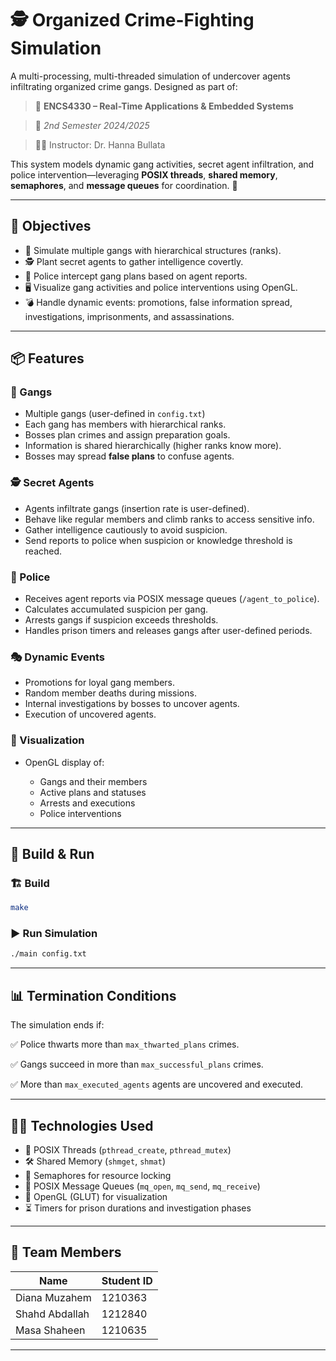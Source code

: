 

# 🕵️ Organized Crime-Fighting Simulation

A multi-processing, multi-threaded simulation of undercover agents infiltrating organized crime gangs. Designed as part of:

> 📘 **ENCS4330 – Real-Time Applications & Embedded Systems**

> 📅 *2nd Semester 2024/2025*

> 👨‍🏫 Instructor: Dr. Hanna Bullata

This system models dynamic gang activities, secret agent infiltration, and police intervention—leveraging **POSIX threads**, **shared memory**, **semaphores**, and **message queues** for coordination. 🧠

---

## 🎯 Objectives

* 🏢 Simulate multiple gangs with hierarchical structures (ranks).
* 🕵️ Plant secret agents to gather intelligence covertly.
* 👮 Police intercept gang plans based on agent reports.
* 🖥️ Visualize gang activities and police interventions using OpenGL.
* 💣 Handle dynamic events: promotions, false information spread, investigations, imprisonments, and assassinations.

---


## 📦 Features

### 🏢 Gangs

* Multiple gangs (user-defined in `config.txt`)
* Each gang has members with hierarchical ranks.
* Bosses plan crimes and assign preparation goals.
* Information is shared hierarchically (higher ranks know more).
* Bosses may spread **false plans** to confuse agents.

### 🕵️ Secret Agents

* Agents infiltrate gangs (insertion rate is user-defined).
* Behave like regular members and climb ranks to access sensitive info.
* Gather intelligence cautiously to avoid suspicion.
* Send reports to police when suspicion or knowledge threshold is reached.

### 👮 Police

* Receives agent reports via POSIX message queues (`/agent_to_police`).
* Calculates accumulated suspicion per gang.
* Arrests gangs if suspicion exceeds thresholds.
* Handles prison timers and releases gangs after user-defined periods.

### 🎭 Dynamic Events

* Promotions for loyal gang members.
* Random member deaths during missions.
* Internal investigations by bosses to uncover agents.
* Execution of uncovered agents.

### 🎨 Visualization

* OpenGL display of:

  * Gangs and their members
  * Active plans and statuses
  * Arrests and executions
  * Police interventions

---



## 🚀 Build & Run

### 🏗️ Build

```bash
make
```

### ▶ Run Simulation

```bash
./main config.txt
```

---

## 📊 Termination Conditions

The simulation ends if:

✅ Police thwarts more than `max_thwarted_plans` crimes.

✅ Gangs succeed in more than `max_successful_plans` crimes.

✅ More than `max_executed_agents` agents are uncovered and executed.

---

## 👩‍💻 Technologies Used

* 🧵 POSIX Threads (`pthread_create`, `pthread_mutex`)
* 🛠 Shared Memory (`shmget`, `shmat`)
* 🔐 Semaphores for resource locking
* 📩 POSIX Message Queues (`mq_open`, `mq_send`, `mq_receive`)
* 🎨 OpenGL (GLUT) for visualization
* ⏳ Timers for prison durations and investigation phases

---

## 👥 Team Members

| Name           | Student ID |
| -------------- | ---------- |
| Diana Muzahem  | 1210363    |
| Shahd Abdallah | 1212840    |
| Masa Shaheen   | 1210635    |

---
